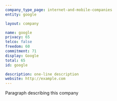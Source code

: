 ```yaml
---
company_type_page: internet-and-mobile-companies
entity: google

layout: company

name: google
privacy: 65
telco: false
freedom: 60
commitment: 71
display: Google
total: 65
id: google

description: one-line description
website: http://example.com
---
```


Paragraph describing this company
